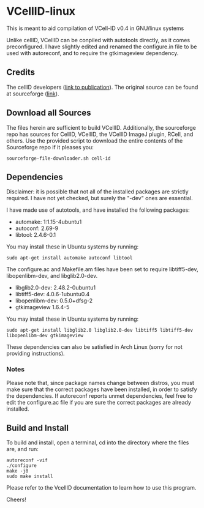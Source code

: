 # VCellID-linux
This is meant to aid compilation of VCell-ID v0.4 in GNU/linux systems

Unlike cellID, VCellID can be conpiled with autotools directly, as it comes preconfigured.
I have slightly edited and renamed the configure.in file to be used with autoreconf, and to require the gtkimageview dependency.

## Credits
The cellID developers ([link to publication](http://dx.doi.org/10.1002/0471142727.mb1418s100)).
The original source can be found at sourceforge ([link](https://sourceforge.net/projects/cell-id/)).

## Download all Sources
The files herein are sufficient to build VCellID.
Additionally, the sourceforge repo has sources for CellID, VCellID, the VCellID ImageJ plugin, RCell, and others.
Use the provided script to download the entire contents of the Sourceforge repo if it pleases you:

`sourceforge-file-downloader.sh cell-id`

## Dependencies
Disclaimer: it is possible that not all of the installed packages are strictly required. I have not yet checked, but surely the "-dev" ones are essential.

I have made use of autotools, and have installed the following packages:
* automake: 1:1.15-4ubuntu1
* autoconf: 2.69-9
* libtool: 2.4.6-0.1

You may install these in Ubuntu systems by running:

`sudo apt-get install automake autoconf libtool`

The configure.ac and Makefile.am files have been set to require libtiff5-dev, libopenlibm-dev, and libglib2.0-dev.
* libglib2.0-dev: 2.48.2-0ubuntu1
* libtiff5-dev: 4.0.6-1ubuntu0.4
* libopenlibm-dev: 0.5.0+dfsg-2
* gtkimageview 1.6.4-5

You may install these in Ubuntu systems by running:

`sudo apt-get install libglib2.0 libglib2.0-dev libtiff5 libtiff5-dev libopenlibm-dev gtkimageview`

These dependencies can also be satisfied in Arch Linux (sorry for not providing instructions).

### Notes

Please note that, since package names change between distros, you must make sure that the correct packages have been installed, in order to satisfy the dependencies. If autoreconf reports unmet dependencies, feel free to edit the configure.ac file if you are sure the correct packages are already installed.

## Build and Install

To build and install, open a terminal, cd into the directory where the files are, and run:

    autoreconf -vif
    ./configure
    make -j8
    sudo make install

Please refer to the VcellID documentation to learn how to use this program.

Cheers!
